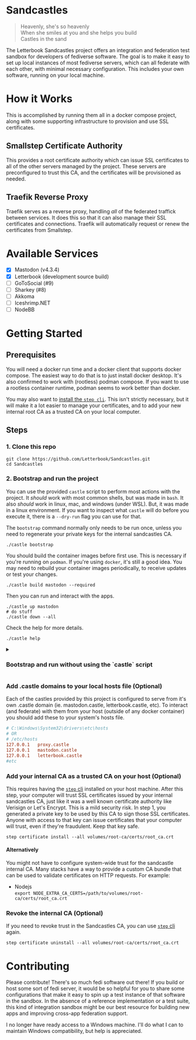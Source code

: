 # Sandcastles

> Heavenly, she's so heavenly  
> When she smiles at you and she helps you build  
> Castles in the sand

The Letterbook Sandcastles project offers an integration and federation test sandbox for developers of fediverse software. The goal is to make it easy to set up local instances of most fediverse servers, which can all federate with each other, with minimal necessary configuration. This includes your own software, running on your local machine.

# How it Works
This is accomplished by running them all in a docker compose project, along with some supporting infrastructure to provision and use SSL certificates.

## Smallstep Certificate Authority
This provides a root certificate authority which can issue SSL certificates to all of the other servers managed by the project. These servers are preconfigured to trust this CA, and the certificates will be provisioned as needed.

## Traefik Reverse Proxy
Traefik serves as a reverse proxy, handling *all* of the federated traffick between services. It does this so that it can also manage their SSL certificates and connections. Traefik will automatically request or renew the certificates from Smallstep.

# Available Services

- [x] Mastodon (v4.3.4)
- [x] Letterbook (development source build)
- [ ] GoToSocial (#9)
- [ ] Sharkey (#8)
- [ ] Akkoma
- [ ] Iceshrimp.NET
- [ ] NodeBB

# Getting Started

## Prerequisites

You will need a docker run time and a docker client that supports docker compose. The easiest way to do that is to just install docker desktop. It's also confirmed to work with (rootless) podman compose. If you want to use a rootless container runtime, podman seems to work better than docker.

You may also want to [install the `step cli`](https://smallstep.com/docs/step-cli/installation/). This isn't strictly necessary, but it will make it a lot easier to manage your certificates, and to add your new internal root CA as a trusted CA on your local computer.

## Steps

### 1. Clone this repo
```shell
git clone https://github.com/Letterbook/Sandcastles.git
cd Sandcastles
```

### 2. Bootstrap and run the project

You can use the provided `castle` script to perform most actions with the project. It _should_ work with most common shells, but was made in `bash`. It also _should_ work in linux, mac, and windows (under WSL). But, it was made in a linux environment. If you want to inspect what `castle` will do before you execute it, there is a `--dry-run` flag you can use for that.

The `bootstrap` command normally only needs to be run once, unless you need to regenerate your private keys for the internal sandcastles CA.
```shell
./castle bootstrap
```

You should build the container images before first use. This is necessary if you're running on `podman`. If you're using `docker`, it's still a good idea. You may need to rebuild your container images periodically, to receive updates or test your changes.
```shell
./castle build mastodon --required
```

Then you can run and interact with the apps.
```shell
./castle up mastodon
# do stuff
./castle down --all
```

Check the help for more details.

```shell
./castle help
```

<details>
  <summary>
      <h3>Bootstrap and run without using the `castle` script</h3>
  </summary>

If for some reason you can't use the 

### 2b. Initialize the internal root CA
```shell
docker compose -f bootstrap.yml up root-ca -d
export ROOT_CA_CASTLE=$(docker compose -f bootstrap.yml ps -q)
sleep 1
docker cp $ROOT_CA_CASTLE:/home/step/templates volumes/root-ca/
docker cp $ROOT_CA_CASTLE:/home/step/secrets volumes/root-ca/
docker cp $ROOT_CA_CASTLE:/home/step/db volumes/root-ca/
docker cp $ROOT_CA_CASTLE:/home/step/config volumes/root-ca/
docker cp $ROOT_CA_CASTLE:/home/step/certs volumes/root-ca/
docker compose -f bootstrap.yml down
cp volumes/ca.json volumes/root-ca/config/ca.json -f
```

And on *nix, set the file permissions so containers can access them:
```shell
find volumes/root-ca -type d -exec chmod 755 {} +
find volumes/root-ca -type f -exec chmod 644 {} +
```

This will configure the internal Smallstep CA, and will generate a number of secrets that you should maintain. If you need to regenerate any of these secrets, you can delete everything in the `./volumes/root-ca/` except the `.gitignore` file.

### 3. Prepare your host system

#### Provide docker compose env vars

Create a local env file for docker compose. This allows the traefik proxy to read labels on the containers, and route to them accordingly.

```shell
DOCKER_PATH=$(sed -e 's|^.*://||' <<< $DOCKER_HOST)
echo "DOCKER_PATH=${DOCKER_PATH}" > .env
```

### 4. Run everything

#### Using Podman

This step will build new images that are configured to trust the root certificate authority you just created. Podman can build and run these images just fine, but podman compose doesn't set the right options to build the images. So, to use podman, you should build the images yourself, instead of relying on podman compose to do it. That can be done with the following commands.

```shell
podman build . -f proxy.Dockerfile -t localhost/traefik-sandcastle:latest
podman build . -f mastodon.Dockerfile -t localhost/mastodon-sandcastle:latest --target mastodon
podman build . -f mastodon.Dockerfile -t localhost/mastodon-sandcastle:latest --target mastodon-streaming
```

#### Compose

This will re-build the service images with built-in trust for your new internal root CA. This allows all of the services to federate with each other with no additional modifications. The re-build is only necessary once, or whenever a service is updated. You can run only the services you want by specifying their overlay files as extra `-f` args to `docker compose up`
```shell
# add other *.castle.yml as needed
docker compose -f docker-compose.yml -f mastodon.castle.yml -f sharkey.castle.yml \
    up -d
```

If you need to rebuild these images because you regenerated the root CA secrets, you can do so by adding the `--build` and `--force-recreate` flags to the compose command.
```shell
# add other *.castle.yml as needed
docker compose -f docker-compose.yml -f mastodon.castle.yml -f sharkey.castle.yml \
    up --build --force-recreate -d
```

At this point, you have a functioning sandbox full of fedi services that can all federate with each other. To make this maximally useful to you for local development of your own fedi service, continue on to the following optional steps.
</details>

### Add .castle domains to your local hosts file (Optional)  
Each of the castles provided by this project is configured to serve from it's own .castle domain (ie. mastodon.castle, letterbook.castle, etc). To interact (and federate) with them from your host (outside of any docker container) you should add these to your system's hosts file.
```ini
# C:\Windows\System32\drivers\etc\hosts
# OR
# /etc/hosts
127.0.0.1   proxy.castle
127.0.0.1   mastodon.castle
127.0.0.1   letterbook.castle 
#etc
```

### Add your internal CA as a trusted CA on your host (Optional)  
This requires having the [`step` cli](https://smallstep.com/docs/step-cli/reference/certificate/) installed on your host machine. After this step, your computer will trust SSL certificates issued by your internal sandcastles CA, just like it was a well known certificate authority like Verisign or Let's Encrypt. This is a mild security risk. In step 1, you generated a private key to be used by this CA to sign those SSL certificates. Anyone with access to that key can issue certificates that your computer will trust, even if they're fraudulent. Keep that key safe.
```shell
step certificate install --all volumes/root-ca/certs/root_ca.crt
```

#### Alternatively
You might not have to configure system-wide trust for the sandcastle internal CA. Many stacks have a way to provide a custom CA bundle that can be used to validate certificates on HTTP requests. For example:

- Nodejs        
  `export NODE_EXTRA_CA_CERTS=/path/to/volumes/root-ca/certs/root_ca.crt`
 

### Revoke the internal CA (Optional)
If you need to revoke trust in the Sandcastles CA, you can use [`step` cli](https://smallstep.com/docs/step-cli/reference/certificate/uninstall/) again.

```shell
step certificate uninstall --all volumes/root-ca/certs/root_ca.crt
```

# Contributing

Please contribute! There's so much fedi software out there! If you build or host some sort of fedi server, it would be so helpful for you to share some configurations that make it easy to spin up a test instance of that software in the sandbox. In the absence of a reference implementation or a test suite, this kind of integration sandbox might be our best resource for building new apps and improving cross-app federation support.

I no longer have ready access to a Windows machine. I'll do what I can to maintain Windows compatibility, but help is appreciated.

